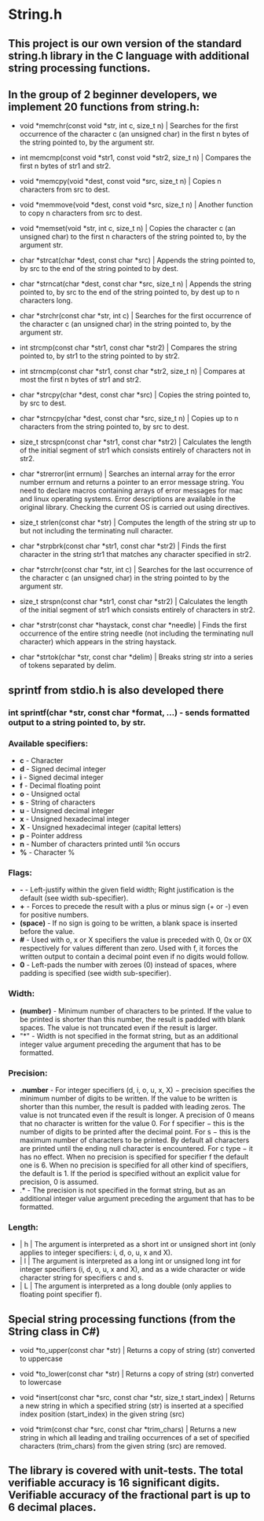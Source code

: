 # String.h
## This project is our own version of the standard string.h library in the C language with additional string processing functions. 

## In the group of 2 beginner developers, we implement 20 functions from string.h:

- void *memchr(const void *str, int c, size_t n) | Searches for the first occurrence of the character c (an unsigned char) in the first n bytes of the string pointed to, by the argument str.

- int memcmp(const void *str1, const void *str2, size_t n) | Compares the first n bytes of str1 and str2.

- void *memcpy(void *dest, const void *src, size_t n) | Copies n characters from src to dest.

- void *memmove(void *dest, const void *src, size_t n) | Another function to copy n characters from src to dest.

- void *memset(void *str, int c, size_t n) | Copies the character c (an unsigned char) to the first n characters of the string pointed to, by the argument str.

- char *strcat(char *dest, const char *src) | Appends the string pointed to, by src to the end of the string pointed to by dest.

- char *strncat(char *dest, const char *src, size_t n) | Appends the string pointed to, by src to the end of the string pointed to, by dest up to n characters long.

- char *strchr(const char *str, int c) | Searches for the first occurrence of the character c (an unsigned char) in the string pointed to, by the argument str.

- int strcmp(const char *str1, const char *str2) | Compares the string pointed to, by str1 to the string pointed to by str2.

- int strncmp(const char *str1, const char *str2, size_t n) | Compares at most the first n bytes of str1 and str2.

- char *strcpy(char *dest, const char *src) | Copies the string pointed to, by src to dest.

- char *strncpy(char *dest, const char *src, size_t n) | Copies up to n characters from the string pointed to, by src to dest.

- size_t strcspn(const char *str1, const char *str2) | Calculates the length of the initial segment of str1 which consists entirely of characters not in str2.

- char *strerror(int errnum) | Searches an internal array for the error number errnum and returns a pointer to an error message string. You need to declare macros containing arrays of error messages for mac and linux operating systems. Error descriptions are available in the original library. Checking the current OS is carried out using directives.

- size_t strlen(const char *str) | Computes the length of the string str up to but not including the terminating null character.

- char *strpbrk(const char *str1, const char *str2) | Finds the first character in the string str1 that matches any character specified in str2.

- char *strrchr(const char *str, int c) | Searches for the last occurrence of the character c (an unsigned char) in the string pointed to by the argument str.

- size_t strspn(const char *str1, const char *str2) | Calculates the length of the initial segment of str1 which consists entirely of characters in str2.

- char *strstr(const char *haystack, const char *needle) | Finds the first occurrence of the entire string needle (not including the terminating null character) which appears in the string haystack.

- char *strtok(char *str, const char *delim) | Breaks string str into a series of tokens separated by delim.

## sprintf from stdio.h is also developed there

### int sprintf(char *str, const char *format, ...) - sends formatted output to a string pointed to, by str.

### Available specifiers:

-  **c** - Character 
-  **d** - Signed decimal integer
-  **i** - Signed decimal integer
-  **f** - Decimal floating point
-  **o** - Unsigned octal
-  **s** - String of characters
-  **u** - Unsigned decimal integer
-  **x** - Unsigned hexadecimal integer
-  **X** - Unsigned hexadecimal integer (capital letters)
-  **p** - Pointer address
-  **n** - Number of characters printed until %n occurs
-  **%** - Character %

### Flags:

- **-** - Left-justify within the given field width; Right justification is the default (see width sub-specifier).
- **+** - Forces to precede the result with a plus or minus sign (+ or -) even for positive numbers.
- **(space)** - If no sign is going to be written, a blank space is inserted before the value.
- **#** - Used with o, x or X specifiers the value is preceded with 0, 0x or 0X respectively for values different than zero. Used with f, it forces the written output to contain a decimal point even if no digits would follow.
- **0** - Left-pads the number with zeroes (0) instead of spaces, where padding is specified (see width sub-specifier).

### Width:

- **(number)** - Minimum number of characters to be printed. If the value to be printed is shorter than this number, the result is padded with blank spaces. The value is not truncated even if the result is larger.
- "*" - Width is not specified in the format string, but as an additional integer value argument preceding the argument that has to be formatted.

### Precision:

-	**.number** - For integer specifiers (d, i, o, u, x, X) − precision specifies the minimum number of digits to be written. If the value to be written is shorter than this number, the result is padded with leading zeros. The value is not truncated even if the result is longer. A precision of 0 means that no character is written for the value 0. For f specifier − this is the number of digits to be printed after the decimal point. For s − this is the maximum number of characters to be printed. By default all characters are printed until the ending null character is encountered. For c type − it has no effect. When no precision is specified for specifier f the default one is 6. When no precision is specified for all other kind of specifiers, the default is 1. If the period is specified without an explicit value for precision, 0 is assumed.
-	.* - The precision is not specified in the format string, but as an additional integer value argument preceding the argument that has to be formatted.

### Length:

- | h | The argument is interpreted as a short int or unsigned short int (only applies to integer specifiers: i, d, o, u, x and X).
- | l | The argument is interpreted as a long int or unsigned long int for integer specifiers (i, d, o, u, x and X), and as a wide character or wide character string for specifiers c and s.
- | L | The argument is interpreted as a long double (only applies to floating point specifier f).

## Special string processing functions (from the String class in C#)

- void *to_upper(const char *str) | Returns a copy of string (str) converted to uppercase

- void *to_lower(const char *str) | Returns a copy of string (str) converted to lowercase

- void *insert(const char *src, const char *str, size_t start_index) | Returns a new string in which a specified string (str) is inserted at a specified index position (start_index) in the given string (src)

- void *trim(const char *src, const char *trim_chars) | Returns a new string in which all leading and trailing occurrences of a set of specified characters (trim_chars) from the given string (src) are removed.

## The library is covered with unit-tests. The total verifiable accuracy is 16 significant digits. Verifiable accuracy of the fractional part is up to 6 decimal places.
